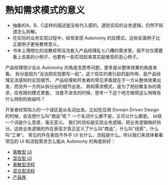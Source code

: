 # 熟知需求模式的意义

* 抽象的A、B、C这样的描述是没有代入感的。遇到实际的业务逻辑，仍然不知道怎么拆解。
* 在实际的业务实现过程中，经常发现 Autonomy 的反模式。这些反面例子比正面例子更有教育意义。
* 书本上理想化的说教经常没法套入产品经理乱七八糟的需求里。我不仅仅需要看上去美的小例子，也要有一些实现起来其实挺难受的恶心例子。

产品经理很少会从 Autonomy 的角度去思考问题，更多是从整体效果的角度来看。
拆分是因为"没法把实现都写一起"，这个现实约束引起的副作用，是产品经理无法感知的实现细节。
产品经理和开发者的常见矛盾就在于一方从整体效果出发，而另外一方则从拆分出的细节出发。
熟知需求模式，是为了把纷繁复杂的需求，往有限的模式里套。
当套不进去的时候，思考一下这个地方做得这么特殊有什么特别的收益吗？

开发者经常陷入的一个误区是从名词出发。比如在应用 Domain Driven Design 的时候，会去想什么叫“商品”呢？
一个名词什么都不是，又可以什么都是。
纠结一个词是什么意思，毫无意义。
我们的目标是实现业务逻辑，把业务逻辑做好拆分。这些业务逻辑的外在表现才真正定义了什么叫“商品”，什么叫“线索”，什么叫“工单”。
常见的外在表现不外乎 UI 长什么，流程是什么。所以我们来具体看看常见的 UI 和流程需求怎么能从 Autonomy 的角度拆好：

* [离散型 UI](./DiscreteUI/README.md)
* [混合型 UI](./MixedUI/README.md)
* [离散型流程](./DiscreteProcess/README.md)
* [混合型流程](./MixedProcess/README.md)
* [产品族](./ProductFamily/README.md)
